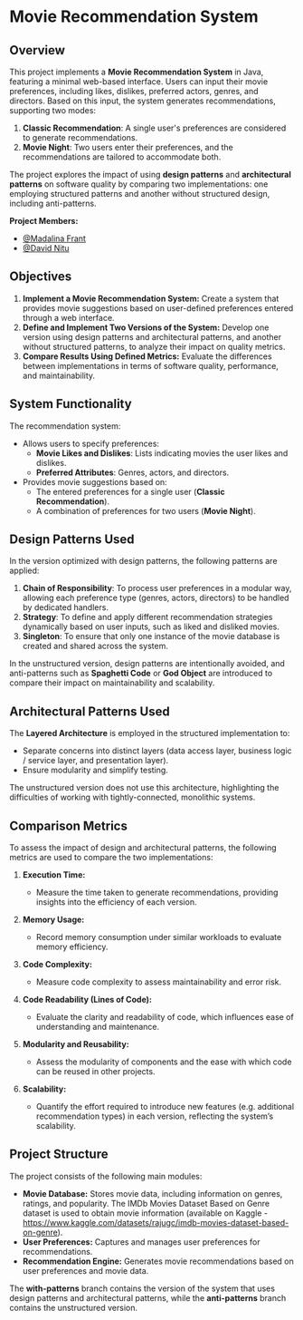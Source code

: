# Movie Recommendation System

## Overview
This project implements a **Movie Recommendation System** in Java, featuring a minimal web-based interface. Users can input their movie preferences, including likes, dislikes, preferred actors, genres, and directors. Based on this input, the system generates recommendations, supporting two modes:

1. **Classic Recommendation**: A single user's preferences are considered to generate recommendations.
2. **Movie Night**: Two users enter their preferences, and the recommendations are tailored to accommodate both.

The project explores the impact of using **design patterns** and **architectural patterns** on software quality by comparing two implementations: one employing structured patterns and another without structured design, including anti-patterns.

**Project Members:**  
- [@Madalina Frant](https://github.com/MadalinaFrant)  
- [@David Nitu](https://github.com/nitudavid)  

## Objectives
1. **Implement a Movie Recommendation System:** Create a system that provides movie suggestions based on user-defined preferences entered through a web interface.
2. **Define and Implement Two Versions of the System:** Develop one version using design patterns and architectural patterns, and another without structured patterns, to analyze their impact on quality metrics.
3. **Compare Results Using Defined Metrics:** Evaluate the differences between implementations in terms of software quality, performance, and maintainability.

## System Functionality
The recommendation system:
- Allows users to specify preferences:
  - **Movie Likes and Dislikes**: Lists indicating movies the user likes and dislikes.
  - **Preferred Attributes**: Genres, actors, and directors.
- Provides movie suggestions based on:
  - The entered preferences for a single user (**Classic Recommendation**).
  - A combination of preferences for two users (**Movie Night**).

## Design Patterns Used
In the version optimized with design patterns, the following patterns are applied:

1. **Chain of Responsibility**: To process user preferences in a modular way, allowing each preference type (genres, actors, directors) to be handled by dedicated handlers.
2. **Strategy**: To define and apply different recommendation strategies dynamically based on user inputs, such as liked and disliked movies.
3. **Singleton**: To ensure that only one instance of the movie database is created and shared across the system.

In the unstructured version, design patterns are intentionally avoided, and anti-patterns such as **Spaghetti Code** or **God Object** are introduced to compare their impact on maintainability and scalability.

## Architectural Patterns Used
The **Layered Architecture** is employed in the structured implementation to:
- Separate concerns into distinct layers (data access layer, business logic / service layer, and presentation layer).
- Ensure modularity and simplify testing.

The unstructured version does not use this architecture, highlighting the difficulties of working with tightly-connected, monolithic systems.

## Comparison Metrics
To assess the impact of design and architectural patterns, the following metrics are used to compare the two implementations:

1. **Execution Time:**  
   - Measure the time taken to generate recommendations, providing insights into the efficiency of each version.

2. **Memory Usage:**  
   - Record memory consumption under similar workloads to evaluate memory efficiency.

3. **Code Complexity:**  
   - Measure code complexity to assess maintainability and error risk.

4. **Code Readability (Lines of Code):**  
   - Evaluate the clarity and readability of code, which influences ease of understanding and maintenance.

5. **Modularity and Reusability:**  
   - Assess the modularity of components and the ease with which code can be reused in other projects.

6. **Scalability:**  
   - Quantify the effort required to introduce new features (e.g. additional recommendation types) in each version, reflecting the system’s scalability.

## Project Structure
The project consists of the following main modules:

- **Movie Database:** Stores movie data, including information on genres, ratings, and popularity. The IMDb Movies Dataset Based on Genre dataset is used to obtain movie information (available on Kaggle - https://www.kaggle.com/datasets/rajugc/imdb-movies-dataset-based-on-genre).
- **User Preferences:** Captures and manages user preferences for recommendations.
- **Recommendation Engine:** Generates movie recommendations based on user preferences and movie data.

The **with-patterns** branch contains the version of the system that uses design patterns and architectural patterns, while the **anti-patterns** branch contains the unstructured version.
